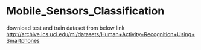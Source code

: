 # Mobile_Sensors_Classification
download test and train dataset from below link
http://archive.ics.uci.edu/ml/datasets/Human+Activity+Recognition+Using+Smartphones
